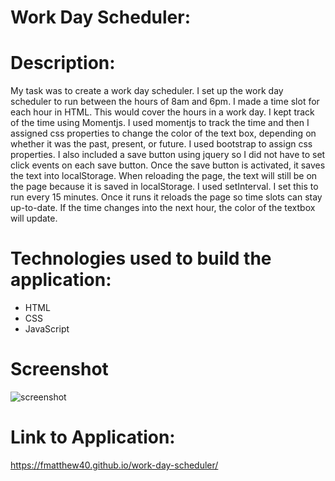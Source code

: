 # Work Day Scheduler:

# Description:
 My task was to create a work day scheduler.  I set up the work day scheduler to run between the hours of 8am and 6pm.  I made a time slot for each hour in HTML.  This would cover the hours in a work day.  I kept track of the time using Momentjs.  I used momentjs to track the time and then I assigned css properties to change the color of the text box, depending on whether it was the past, present, or future.  I used bootstrap to assign css properties.  I also included a save button using jquery so I did not have to set click events on each save button.  Once the save button is activated, it saves the text into localStorage.  When reloading the page, the text will still be on the page because it is saved in localStorage.  I used setInterval.  I set this to run every 15 minutes.  Once it runs it reloads the page so time slots can stay up-to-date.  If the time changes into the next hour, the color of the textbox will update.  

# Technologies used to build the application:
 - HTML
 - CSS
 - JavaScript

# Screenshot
![screenshot](https://user-images.githubusercontent.com/93060262/144722222-17998e57-2605-47b4-9a96-5924b2ac9c9d.png)

# Link to Application:
https://fmatthew40.github.io/work-day-scheduler/
